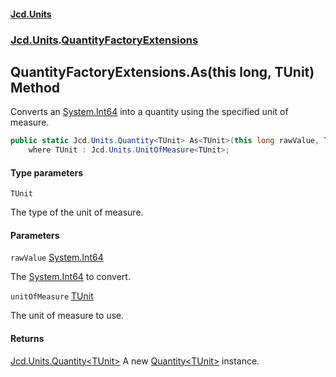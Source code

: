#### [Jcd.Units](index.md 'index')
### [Jcd.Units](Jcd.Units.md 'Jcd.Units').[QuantityFactoryExtensions](QuantityFactoryExtensions.md 'Jcd.Units.QuantityFactoryExtensions')

## QuantityFactoryExtensions.As<TUnit>(this long, TUnit) Method

Converts an [System.Int64](https://docs.microsoft.com/en-us/dotnet/api/System.Int64 'System.Int64') into a quantity using the specified unit of measure.

```csharp
public static Jcd.Units.Quantity<TUnit> As<TUnit>(this long rawValue, TUnit unitOfMeasure)
    where TUnit : Jcd.Units.UnitOfMeasure<TUnit>;
```
#### Type parameters

<a name='Jcd.Units.QuantityFactoryExtensions.As_TUnit_(thislong,TUnit).TUnit'></a>

`TUnit`

The type of the unit of measure.
#### Parameters

<a name='Jcd.Units.QuantityFactoryExtensions.As_TUnit_(thislong,TUnit).rawValue'></a>

`rawValue` [System.Int64](https://docs.microsoft.com/en-us/dotnet/api/System.Int64 'System.Int64')

The [System.Int64](https://docs.microsoft.com/en-us/dotnet/api/System.Int64 'System.Int64') to convert.

<a name='Jcd.Units.QuantityFactoryExtensions.As_TUnit_(thislong,TUnit).unitOfMeasure'></a>

`unitOfMeasure` [TUnit](QuantityFactoryExtensions.As.ELDiTYxK2pIqybcniIQHxw.md#Jcd.Units.QuantityFactoryExtensions.As_TUnit_(thislong,TUnit).TUnit 'Jcd.Units.QuantityFactoryExtensions.As<TUnit>(this long, TUnit).TUnit')

The unit of measure to use.

#### Returns
[Jcd.Units.Quantity&lt;](Quantity_TUnit_.md 'Jcd.Units.Quantity<TUnit>')[TUnit](QuantityFactoryExtensions.As.ELDiTYxK2pIqybcniIQHxw.md#Jcd.Units.QuantityFactoryExtensions.As_TUnit_(thislong,TUnit).TUnit 'Jcd.Units.QuantityFactoryExtensions.As<TUnit>(this long, TUnit).TUnit')[&gt;](Quantity_TUnit_.md 'Jcd.Units.Quantity<TUnit>')
A new [Quantity&lt;TUnit&gt;](Quantity_TUnit_.md 'Jcd.Units.Quantity<TUnit>') instance.